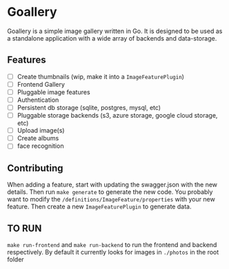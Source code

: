 # Goallery

Goallery is a simple image gallery written in Go. It is designed to be used as a standalone application with a wide array of backends and data-storage. 

## Features
- [ ] Create thumbnails (wip, make it into a `ImageFeaturePlugin`)
- [ ] Frontend Gallery
- [ ] Pluggable image features
- [ ] Authentication
- [ ] Persistent db storage (sqlite, postgres, mysql, etc)
- [ ] Pluggable storage backends (s3, azure storage, google cloud storage, etc)
- [ ] Upload image(s)
- [ ] Create albums
- [ ] face recognition

## Contributing

When adding a feature, start with updating the swagger.json with the new details. Then run `make generate` to generate the new code.
You probably want to modify the `/definitions/ImageFeature/properties` with your new feature. Then create a new `ImageFeaturePlugin` to generate data.

## TO RUN
`make run-frontend` and `make run-backend` to run the frontend and backend respectively. By default it currently looks for images in `./photos` in the root folder

